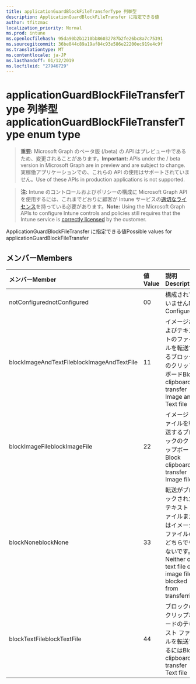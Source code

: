 ```yaml
---
title: applicationGuardBlockFileTransferType 列挙型
description: ApplicationGuardBlockFileTransfer に指定できる値
author: tfitzmac
localization_priority: Normal
ms.prod: intune
ms.openlocfilehash: 95da90b2b1210bb86032787b2fe26bc8a7c75391
ms.sourcegitcommit: 36be044c89a19af84c93e586e22200ec919e4c9f
ms.translationtype: MT
ms.contentlocale: ja-JP
ms.lasthandoff: 01/12/2019
ms.locfileid: "27946729"
---
```

# <a name="applicationguardblockfiletransfertype-enum-type"></a><span data-ttu-id="58613-103">applicationGuardBlockFileTransferType 列挙型</span><span class="sxs-lookup"><span data-stu-id="58613-103">applicationGuardBlockFileTransferType enum type</span></span>

> <span data-ttu-id="58613-104">**重要:** Microsoft Graph のベータ版 (/beta) の API はプレビュー中であるため、変更されることがあります。</span><span class="sxs-lookup"><span data-stu-id="58613-104">**Important:** APIs under the / beta version in Microsoft Graph are in preview and are subject to change.</span></span> <span data-ttu-id="58613-105">実稼働アプリケーションでの、これらの API の使用はサポートされていません。</span><span class="sxs-lookup"><span data-stu-id="58613-105">Use of these APIs in production applications is not supported.</span></span>

> <span data-ttu-id="58613-106">**注:** Intune のコントロールおよびポリシーの構成に Microsoft Graph API を使用するには、これまでどおりに顧客が Intune サービスの[適切なライセンス](https://go.microsoft.com/fwlink/?linkid=839381)を持っている必要があります。</span><span class="sxs-lookup"><span data-stu-id="58613-106">**Note:** Using the Microsoft Graph APIs to configure Intune controls and policies still requires that the Intune service is [correctly licensed](https://go.microsoft.com/fwlink/?linkid=839381) by the customer.</span></span>

<span data-ttu-id="58613-107">ApplicationGuardBlockFileTransfer に指定できる値</span><span class="sxs-lookup"><span data-stu-id="58613-107">Possible values for applicationGuardBlockFileTransfer</span></span>
## <a name="members"></a><span data-ttu-id="58613-108">メンバー</span><span class="sxs-lookup"><span data-stu-id="58613-108">Members</span></span>
|<span data-ttu-id="58613-109">メンバー</span><span class="sxs-lookup"><span data-stu-id="58613-109">Member</span></span>|<span data-ttu-id="58613-110">値</span><span class="sxs-lookup"><span data-stu-id="58613-110">Value</span></span>|<span data-ttu-id="58613-111">説明</span><span class="sxs-lookup"><span data-stu-id="58613-111">Description</span></span>|
|:---|:---|:---|
|<span data-ttu-id="58613-112">notConfigured</span><span class="sxs-lookup"><span data-stu-id="58613-112">notConfigured</span></span>|<span data-ttu-id="58613-113">0</span><span class="sxs-lookup"><span data-stu-id="58613-113">0</span></span>|<span data-ttu-id="58613-114">構成されていません</span><span class="sxs-lookup"><span data-stu-id="58613-114">Not Configured</span></span>|
|<span data-ttu-id="58613-115">blockImageAndTextFile</span><span class="sxs-lookup"><span data-stu-id="58613-115">blockImageAndTextFile</span></span>|<span data-ttu-id="58613-116">1</span><span class="sxs-lookup"><span data-stu-id="58613-116">1</span></span>|<span data-ttu-id="58613-117">イメージおよびテキストのファイルを転送するブロックのクリップボード</span><span class="sxs-lookup"><span data-stu-id="58613-117">Block clipboard to transfer Image and Text file</span></span>|
|<span data-ttu-id="58613-118">blockImageFile</span><span class="sxs-lookup"><span data-stu-id="58613-118">blockImageFile</span></span>|<span data-ttu-id="58613-119">2</span><span class="sxs-lookup"><span data-stu-id="58613-119">2</span></span>|<span data-ttu-id="58613-120">イメージ ファイルを転送するブロックのクリップボード</span><span class="sxs-lookup"><span data-stu-id="58613-120">Block clipboard to transfer Image file</span></span>|
|<span data-ttu-id="58613-121">blockNone</span><span class="sxs-lookup"><span data-stu-id="58613-121">blockNone</span></span>|<span data-ttu-id="58613-122">3</span><span class="sxs-lookup"><span data-stu-id="58613-122">3</span></span>|<span data-ttu-id="58613-123">転送がブロックされたテキスト ファイルまたはイメージ ファイルのどちらでもないです。</span><span class="sxs-lookup"><span data-stu-id="58613-123">Neither of text file or image file is blocked from transferring</span></span>|
|<span data-ttu-id="58613-124">blockTextFile</span><span class="sxs-lookup"><span data-stu-id="58613-124">blockTextFile</span></span>|<span data-ttu-id="58613-125">4</span><span class="sxs-lookup"><span data-stu-id="58613-125">4</span></span>|<span data-ttu-id="58613-126">ブロックのクリップボードのテキスト ファイルを転送するには</span><span class="sxs-lookup"><span data-stu-id="58613-126">Block clipboard to transfer Text file</span></span>|






